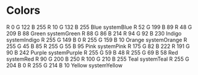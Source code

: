# Colors

R 0 G 122 B 255 R 10 G 132 B 255 Blue systemBlue
R 52 G 199 B 89 R 48 G 209 B 88 Green systemGreen
R 88 G 86 B 214 R 94 G 92 B 230 Indigo systemIndigo
R 255 G 149 B 0 R 255 G 159 B 10 Orange systemOrange
R 255 G 45 B 85 R 255 G 55 B 95 Pink systemPink
R 175 G 82 B 222 R 191 G 90 B 242 Purple systemPurple
R 255 G 59 B 48 R 255 G 69 B 58 Red systemRed
R 90 G 200 B 250 R 100 G 210 B 255 Teal systemTeal
R 255 G 204 B 0 R 255 G 214 B 10 Yellow systemYellow
